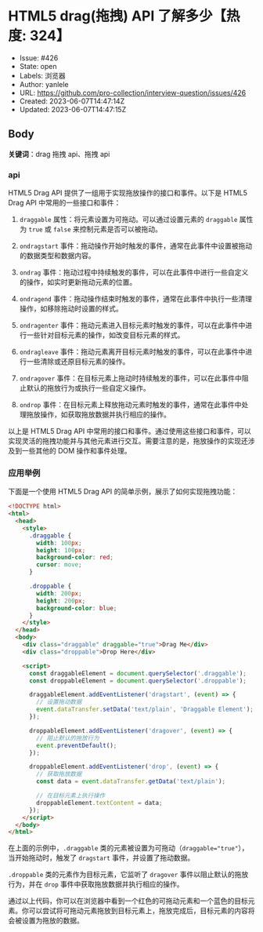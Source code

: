 # HTML5 drag(拖拽) API 了解多少【热度: 324】

- Issue: #426
- State: open
- Labels: 浏览器
- Author: yanlele
- URL: https://github.com/pro-collection/interview-question/issues/426
- Created: 2023-06-07T14:47:14Z
- Updated: 2023-06-07T14:47:15Z

## Body

**关键词**：drag 拖拽 api、拖拽 api

### api

HTML5 Drag API 提供了一组用于实现拖放操作的接口和事件。以下是 HTML5 Drag API 中常用的一些接口和事件：

1. `draggable` 属性：将元素设置为可拖动。可以通过设置元素的 `draggable` 属性为 `true` 或 `false` 来控制元素是否可以被拖动。

2. `ondragstart` 事件：拖动操作开始时触发的事件，通常在此事件中设置被拖动的数据类型和数据内容。

3. `ondrag` 事件：拖动过程中持续触发的事件，可以在此事件中进行一些自定义的操作，如实时更新拖动元素的位置。

4. `ondragend` 事件：拖动操作结束时触发的事件，通常在此事件中执行一些清理操作，如移除拖动时设置的样式。

5. `ondragenter` 事件：拖动元素进入目标元素时触发的事件，可以在此事件中进行一些针对目标元素的操作，如改变目标元素的样式。

6. `ondragleave` 事件：拖动元素离开目标元素时触发的事件，可以在此事件中进行一些清除或还原目标元素的操作。

7. `ondragover` 事件：在目标元素上拖动时持续触发的事件，可以在此事件中阻止默认的拖放行为或执行一些自定义操作。

8. `ondrop` 事件：在目标元素上释放拖动元素时触发的事件，通常在此事件中处理拖放操作，如获取拖放数据并执行相应的操作。

以上是 HTML5 Drag API 中常用的接口和事件。通过使用这些接口和事件，可以实现灵活的拖拽功能并与其他元素进行交互。需要注意的是，拖放操作的实现还涉及到一些其他的 DOM 操作和事件处理。

### 应用举例

下面是一个使用 HTML5 Drag API 的简单示例，展示了如何实现拖拽功能：

```html
<!DOCTYPE html>
<html>
  <head>
    <style>
      .draggable {
        width: 100px;
        height: 100px;
        background-color: red;
        cursor: move;
      }

      .droppable {
        width: 200px;
        height: 200px;
        background-color: blue;
      }
    </style>
  </head>
  <body>
    <div class="draggable" draggable="true">Drag Me</div>
    <div class="droppable">Drop Here</div>

    <script>
      const draggableElement = document.querySelector('.draggable');
      const droppableElement = document.querySelector('.droppable');

      draggableElement.addEventListener('dragstart', (event) => {
        // 设置拖动数据
        event.dataTransfer.setData('text/plain', 'Draggable Element');
      });

      droppableElement.addEventListener('dragover', (event) => {
        // 阻止默认的拖放行为
        event.preventDefault();
      });

      droppableElement.addEventListener('drop', (event) => {
        // 获取拖放数据
        const data = event.dataTransfer.getData('text/plain');

        // 在目标元素上执行操作
        droppableElement.textContent = data;
      });
    </script>
  </body>
</html>
```

在上面的示例中，`.draggable` 类的元素被设置为可拖动（`draggable="true"`），当开始拖动时，触发了 `dragstart` 事件，并设置了拖动数据。

`.droppable` 类的元素作为目标元素，它监听了 `dragover` 事件以阻止默认的拖放行为，并在 `drop` 事件中获取拖放数据并执行相应的操作。

通过以上代码，你可以在浏览器中看到一个红色的可拖动元素和一个蓝色的目标元素。你可以尝试将可拖动元素拖放到目标元素上，拖放完成后，目标元素的内容将会被设置为拖放的数据。

